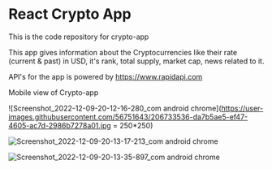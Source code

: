 # React Crypto App

This is the code repository for crypto-app 

This app gives information about the Cryptocurrencies like their rate (current & past) in USD, 
it's rank, total supply, market cap, news related to it. 

API's for the app is powered by https://www.rapidapi.com




Mobile view of Crypto-app 

![Screenshot_2022-12-09-20-12-16-280_com android chrome](https://user-images.githubusercontent.com/56751643/206733536-da7b5ae5-ef47-4605-ac7d-2986b7278a01.jpg = 250*250)

![Screenshot_2022-12-09-20-13-17-213_com android chrome](https://user-images.githubusercontent.com/56751643/206733580-5139951b-0326-4855-a850-f368f2d4d98a.jpg)

![Screenshot_2022-12-09-20-13-35-897_com android chrome](https://user-images.githubusercontent.com/56751643/206733598-807f5654-ef5b-4ea3-9f51-d8edf81b2b65.jpg)




